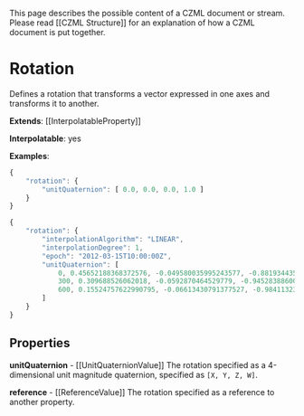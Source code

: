 This page describes the possible content of a CZML document or stream.  Please read [[CZML Structure]] for an explanation of how a CZML document is put together.

# Rotation

Defines a rotation that transforms a vector expressed in one axes and transforms it to another.

**Extends**: [[InterpolatableProperty]]

**Interpolatable**: yes

**Examples**:

```javascript
{
    "rotation": {
        "unitQuaternion": [ 0.0, 0.0, 0.0, 1.0 ]
    }
}
```

```javascript
{
    "rotation": {
        "interpolationAlgorithm": "LINEAR",
        "interpolationDegree": 1,
        "epoch": "2012-03-15T10:00:00Z",
        "unitQuaternion": [
            0, 0.45652188368372576, -0.049580035995243577, -0.8819344359461565, 0.10640131785324795,
            300, 0.309688526062018, -0.0592870464529779, -0.945283886004075, 0.0837641797515638,
            600, 0.15524757622990795, -0.06613430791377527, -0.9841132393764626, 0.05518673278488507
        ]
    }
}
```

## Properties

**unitQuaternion** - [[UnitQuaternionValue]]
The rotation specified as a 4-dimensional unit magnitude quaternion, specified as `[X, Y, Z, W]`.


**reference** - [[ReferenceValue]]
The rotation specified as a reference to another property.


